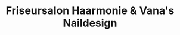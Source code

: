 ---
title: "Friseursalon Haarmonie & Vana's Naildesign"
url: /berlin/friseursalon-haarmonie-und-vanas-naildesign/
shop: Friseur
---